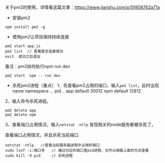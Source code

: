 关于pm2的使用，详情看这篇文章：https://www.jianshu.com/p/5f808762a71a

- 安装pm2
```
npm install pm2 -g
```


- 使用pm2让项目保持持续连接
```
pm2 start app.js
pm2 list  // 查看是否连接成功
exit  成功之后退出
```

备注：pm2如何执行npm run dev
```
pm2 start  npm -- run dev
```



- 杀死pm2进程（重点）
1、先查看pm2占用的端口，输入`pm2 list`，此时出现
name    namespace  ... pid   ..
app      default       30012
npm      default       12812

2、输入命令杀死进程。
```
pm2 delete app
pm2 delete npm
```
3、查看端口占用情况，输入`netstat -ntlp`
发现相关的node服务都被杀死了。


查看端口占用情况，并且杀死当前端口
```
netstat -ntlp   //查看当前服务器进程中占用的端口
sudo lsof -i:端口号   // 通过对应的端口查pid进程，也可以根据上面的方式查看
sudo kill -9 pid     // 杀死进程
```




